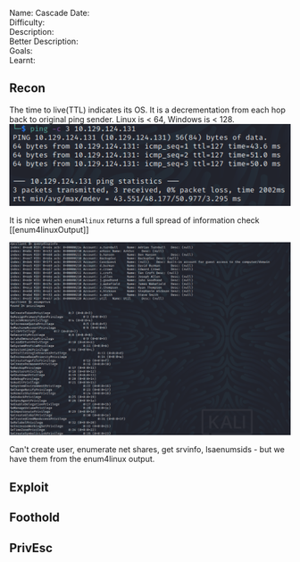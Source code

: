 
Name: Cascade
Date:  
Difficulty:  
Description:  
Better Description:  
Goals:  
Learnt:

## Recon

The time to live(TTL) indicates its OS. It is a decrementation from each hop back to original ping sender. Linux is < 64, Windows is < 128.
![ping](HackTheBox/Retired-Machines/Cascade/Screenshots/ping.png)

It is nice when `enum4linux` returns a full spread of information check [[enum4linuxOutput]]

![rpcclient-one](Screenshots/rpcclient-one.png)

Can't create user, enumerate net shares, get srvinfo, lsaenumsids - but we have them from the enum4linux output.
	
## Exploit

## Foothold

## PrivEsc

      
